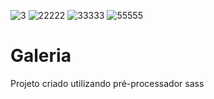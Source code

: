 ![3](https://github.com/brunodyegoweb/Galeria/assets/108852599/4d4dfafe-a3ad-4825-895b-2f3b2ec91b5d)
![22222](https://github.com/brunodyegoweb/Galeria/assets/108852599/b4c93196-6db7-4dd5-8460-9d24f976e821)
![33333](https://github.com/brunodyegoweb/Galeria/assets/108852599/d842cf3e-85fe-4229-b5af-8f2068c99066)
![55555](https://github.com/brunodyegoweb/Galeria/assets/108852599/675e1b6e-58ed-4961-90f2-078e25222e2e)


# Galeria
 Projeto criado utilizando pré-processador sass

